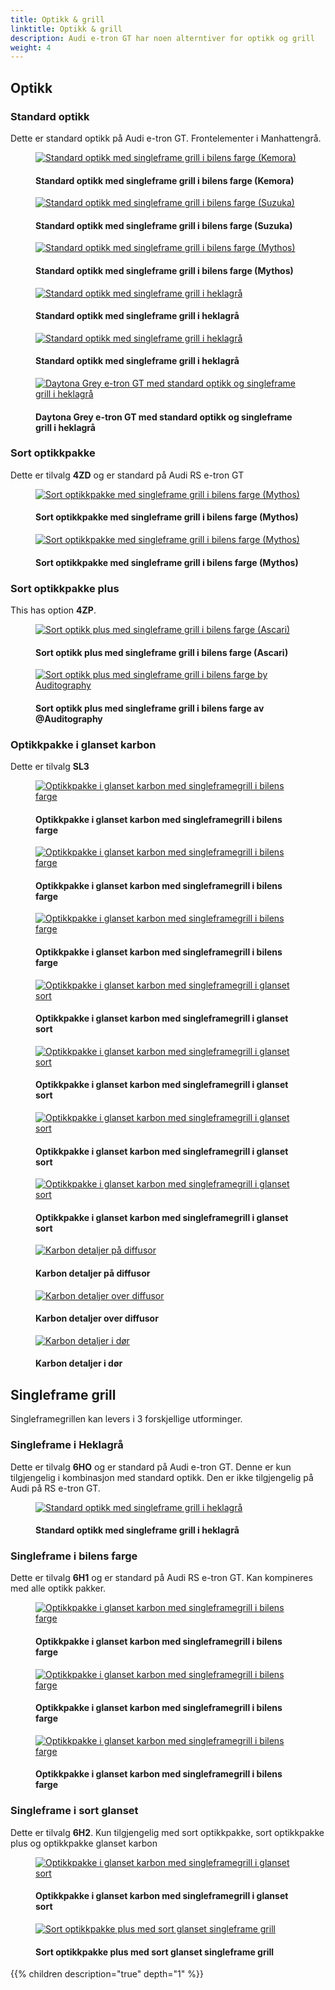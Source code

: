 ```yaml
---
title: Optikk & grill
linktitle: Optikk & grill
description: Audi e-tron GT har noen alterntiver for optikk og grill
weight: 4
---
```

<!-- markdownlint-disable MD033 -->

## Optikk

### Standard optikk

Dette er standard optikk på Audi e-tron GT. Frontelementer i Manhattengrå.

<figure>
    <a href="https://media.electrichasgoneaudi.net/multimedia/models/e-tron-gt/exterior/optics/standardoptics_singleframebody_1.jpg">
        <img src="https://media.electrichasgoneaudi.net/multimedia/models/e-tron-gt/exterior/optics/standardoptics_singleframebody_1s.jpg" alt="Standard optikk med singleframe grill i bilens farge (Kemora)" title="Standard optikk med singleframe grill i bilens farge (Kemora)">
    </a>
    <figcaption><h4>Standard optikk med singleframe grill i bilens farge (Kemora)</h4></figcaption>
</figure>

<figure>
    <a href="https://media.electrichasgoneaudi.net/multimedia/models/e-tron-gt/exterior/optics/standardoptics_singleframebody_2.jpg">
        <img src="https://media.electrichasgoneaudi.net/multimedia/models/e-tron-gt/exterior/optics/standardoptics_singleframebody_2s.jpg" alt="Standard optikk med singleframe grill i bilens farge (Suzuka)" title="Standard optikk med singleframe grill i bilens farge (Suzuka)">
    </a>
    <figcaption><h4>Standard optikk med singleframe grill i bilens farge (Suzuka)</h4></figcaption>
</figure>

<figure>
    <a href="https://media.electrichasgoneaudi.net/multimedia/models/e-tron-gt/exterior/optics/standardoptics_singleframebody_3.jpg">
        <img src="https://media.electrichasgoneaudi.net/multimedia/models/e-tron-gt/exterior/optics/standardoptics_singleframebody_3s.jpg" alt="Standard optikk med singleframe grill i bilens farge (Mythos)" title="Standard optikk med singleframe grill i bilens farge (Mythos)">
    </a>
    <figcaption><h4>Standard optikk med singleframe grill i bilens farge (Mythos)</h4></figcaption>
</figure>

<figure>
    <a href="https://media.electrichasgoneaudi.net/multimedia/models/e-tron-gt/exterior/optics/standardoptics_singleframehekla_2.jpg">
        <img src="https://media.electrichasgoneaudi.net/multimedia/models/e-tron-gt/exterior/optics/standardoptics_singleframehekla_2s.jpg" alt="Standard optikk med singleframe grill i heklagrå" title="Standard optikk med singleframe grill i heklagrå">
    </a>
    <figcaption><h4>Standard optikk med singleframe grill i heklagrå</h4></figcaption>
</figure>

<figure>
    <a href="https://media.electrichasgoneaudi.net/multimedia/models/e-tron-gt/exterior/optics/standardoptics_singleframehekla_3.jpg">
        <img src="https://media.electrichasgoneaudi.net/multimedia/models/e-tron-gt/exterior/optics/standardoptics_singleframehekla_3s.jpg" alt="Standard optikk med singleframe grill i heklagrå" title="Standard optikk med singleframe grill i heklagrå">
    </a>
    <figcaption><h4>Standard optikk med singleframe grill i heklagrå</h4></figcaption>
</figure>

<figure>
    <a href="https://media.electrichasgoneaudi.net/multimedia/models/e-tron-gt/exterior/optics/standardoptics_singleframehekla_4.jpg">
        <img src="https://media.electrichasgoneaudi.net/multimedia/models/e-tron-gt/exterior/optics/standardoptics_singleframehekla_4s.jpg" alt="Daytona Grey e-tron GT med standard optikk og singleframe grill i heklagrå" title="Daytona Grey e-tron GT med standard optikk og singleframe grill i heklagrå">
    </a>
    <figcaption><h4>Daytona Grey e-tron GT med standard optikk og singleframe grill i heklagrå</h4></figcaption>
</figure>

### Sort optikkpakke

Dette er tilvalg **4ZD** og er standard på Audi RS e-tron GT

<figure>
    <a href="https://media.electrichasgoneaudi.net/multimedia/models/e-tron-gt/exterior/optics/blackoptics_singleframebody_1.jpg">
        <img src="https://media.electrichasgoneaudi.net/multimedia/models/e-tron-gt/exterior/optics/blackoptics_singleframebody_1s.jpg" alt="Sort optikkpakke med singleframe grill i bilens farge (Mythos)" title="Sort optikkpakke med singleframe grill i bilens farge (Mythos)">
    </a>
    <figcaption><h4>Sort optikkpakke med singleframe grill i bilens farge (Mythos)</h4></figcaption>
</figure>

<figure>
    <a href="https://media.electrichasgoneaudi.net/multimedia/models/e-tron-gt/exterior/optics/blackoptics_singleframebody_2.jpg">
        <img src="https://media.electrichasgoneaudi.net/multimedia/models/e-tron-gt/exterior/optics/blackoptics_singleframebody_2.jpg" alt="Sort optikkpakke med singleframe grill i bilens farge (Mythos)" title="Sort optikkpakke med singleframe grill i bilens farge (Mythos)">
    </a>
    <figcaption><h4>Sort optikkpakke med singleframe grill i bilens farge (Mythos)</h4></figcaption>
</figure>

### Sort optikkpakke plus

This has option **4ZP**.

<figure>
    <a href="https://media.electrichasgoneaudi.net/multimedia/models/e-tron-gt/exterior/optics/blackopticsplus_singleframebody_1.jpg">
        <img src="https://media.electrichasgoneaudi.net/multimedia/models/e-tron-gt/exterior/optics/blackopticsplus_singleframebody_1s.jpg" alt="Sort optikk plus med singleframe grill i bilens farge (Ascari)" title="Sort optikk plus med singleframe grill i bilens farge (Ascari)">
    </a>
    <figcaption><h4>Sort optikk plus med singleframe grill i bilens farge (Ascari)</h4></figcaption>
</figure>

<figure>
    <a href="https://media.electrichasgoneaudi.net/multimedia/models/e-tron-gt/exterior/optics/singleframe_bodycolor_2.jpg">
        <img src="https://media.electrichasgoneaudi.net/multimedia/models/e-tron-gt/exterior/optics/singleframe_bodycolor_2s.jpg" alt="Sort optikk plus med singleframe grill i bilens farge by Auditography" title="Sort optikk plus med singleframe grill i bilens farge by Auditography">
    </a>
    <figcaption><h4>Sort optikk plus med singleframe grill i bilens farge av @Auditography</h4></figcaption>
</figure>

### Optikkpakke i glanset karbon

Dette er tilvalg **SL3**

<figure>
    <a href="https://media.electrichasgoneaudi.net/multimedia/models/e-tron-gt/exterior/optics/carbonoptics_singleframebody_1.jpg">
        <img src="https://media.electrichasgoneaudi.net/multimedia/models/e-tron-gt/exterior/optics/carbonoptics_singleframebody_1s.jpg" alt="Optikkpakke i glanset karbon med singleframegrill i bilens farge" title="Optikkpakke i glanset karbon med singleframegrill i bilens farge">
    </a>
    <figcaption><h4>Optikkpakke i glanset karbon med singleframegrill i bilens farge</h4></figcaption>
</figure>

<figure>
    <a href="https://media.electrichasgoneaudi.net/multimedia/models/e-tron-gt/exterior/optics/carbonoptics_singleframebody_2.jpg">
        <img src="https://media.electrichasgoneaudi.net/multimedia/models/e-tron-gt/exterior/optics/carbonoptics_singleframebody_2s.jpg" alt="Optikkpakke i glanset karbon med singleframegrill i bilens farge" title="Optikkpakke i glanset karbon med singleframegrill i bilens farge">
    </a>
    <figcaption><h4>Optikkpakke i glanset karbon med singleframegrill i bilens farge</h4></figcaption>
</figure>

<figure>
    <a href="https://media.electrichasgoneaudi.net/multimedia/models/e-tron-gt/exterior/optics/carbonoptics_singleframebody_3.jpg">
        <img src="https://media.electrichasgoneaudi.net/multimedia/models/e-tron-gt/exterior/optics/carbonoptics_singleframebody_3s.jpg" alt="Optikkpakke i glanset karbon med singleframegrill i bilens farge" title="Optikkpakke i glanset karbon med singleframegrill i bilens farge">
    </a>
    <figcaption><h4>Optikkpakke i glanset karbon med singleframegrill i bilens farge</h4></figcaption>
</figure>

<figure>
    <a href="https://media.electrichasgoneaudi.net/multimedia/models/e-tron-gt/exterior/optics/carbonoptics_singleframeblack_1.jpg">
        <img src="https://media.electrichasgoneaudi.net/multimedia/models/e-tron-gt/exterior/optics/carbonoptics_singleframeblack_1s.jpg" alt="Optikkpakke i glanset karbon med singleframegrill i glanset sort" title="Optikkpakke i glanset karbon med singleframegrill i glanset sort">
    </a>
    <figcaption><h4>Optikkpakke i glanset karbon med singleframegrill i glanset sort</h4></figcaption>
</figure>

<figure>
    <a href="https://media.electrichasgoneaudi.net/multimedia/models/e-tron-gt/exterior/optics/carbonoptics_singleframeblack_2.jpg">
        <img src="https://media.electrichasgoneaudi.net/multimedia/models/e-tron-gt/exterior/optics/carbonoptics_singleframeblack_2s.jpg" alt="Optikkpakke i glanset karbon med singleframegrill i glanset sort" title="Optikkpakke i glanset karbon med singleframegrill i glanset sort">
    </a>
    <figcaption><h4>Optikkpakke i glanset karbon med singleframegrill i glanset sort</h4></figcaption>
</figure>

<figure>
    <a href="https://media.electrichasgoneaudi.net/multimedia/models/e-tron-gt/exterior/optics/carbonoptics_singleframeblack_3.jpg">
        <img src="https://media.electrichasgoneaudi.net/multimedia/models/e-tron-gt/exterior/optics/carbonoptics_singleframeblack_3s.jpg" alt="Optikkpakke i glanset karbon med singleframegrill i glanset sort" title="Optikkpakke i glanset karbon med singleframegrill i glanset sort">
    </a>
    <figcaption><h4>Optikkpakke i glanset karbon med singleframegrill i glanset sort</h4></figcaption>
</figure>

<figure>
    <a href="https://media.electrichasgoneaudi.net/multimedia/models/e-tron-gt/exterior/optics/carbonoptics_singleframeblack_4.jpg">
        <img src="https://media.electrichasgoneaudi.net/multimedia/models/e-tron-gt/exterior/optics/carbonoptics_singleframeblack_4s.jpg" alt="Optikkpakke i glanset karbon med singleframegrill i glanset sort" title="Optikkpakke i glanset karbon med singleframegrill i glanset sort">
    </a>
    <figcaption><h4>Optikkpakke i glanset karbon med singleframegrill i glanset sort</h4></figcaption>
</figure>

<figure>
    <a href="https://media.electrichasgoneaudi.net/multimedia/models/e-tron-gt/exterior/optics/carbonoptics_singleframeblack_5.jpg">
        <img src="https://media.electrichasgoneaudi.net/multimedia/models/e-tron-gt/exterior/optics/carbonoptics_singleframeblack_5s.jpg" alt="Karbon detaljer på diffusor" title="Karbon detaljer på diffusor">
    </a>
    <figcaption><h4>Karbon detaljer på diffusor</h4></figcaption>
</figure>

<figure>
    <a href="https://media.electrichasgoneaudi.net/multimedia/models/e-tron-gt/exterior/optics/carbonoptics_singleframeblack_6.jpg">
        <img src="https://media.electrichasgoneaudi.net/multimedia/models/e-tron-gt/exterior/optics/carbonoptics_singleframeblack_6s.jpg" alt="Karbon detaljer over diffusor" title="Karbon detaljer over diffusor">
    </a>
    <figcaption><h4>Karbon detaljer over diffusor</h4></figcaption>
</figure>

<figure>
    <a href="https://media.electrichasgoneaudi.net/multimedia/models/e-tron-gt/exterior/optics/carbonoptics_singleframeblack_7.jpg">
        <img src="https://media.electrichasgoneaudi.net/multimedia/models/e-tron-gt/exterior/optics/carbonoptics_singleframeblack_7s.jpg" alt="Karbon detaljer i dør" title="Karbon detaljer i dør">
    </a>
    <figcaption><h4>Karbon detaljer i dør</h4></figcaption>
</figure>

## Singleframe grill

Singleframegrillen kan levers i 3 forskjellige utforminger.

### Singleframe i Heklagrå

Dette er tilvalg **6HO** og er standard på Audi e-tron GT. Denne er kun tilgjengelig i kombinasjon med standard optikk. Den er ikke tilgjengelig på Audi på RS e-tron GT.

<figure>
    <a href="https://media.electrichasgoneaudi.net/multimedia/models/e-tron-gt/exterior/optics/standardoptics_singleframehekla_1.jpg">
        <img src="https://media.electrichasgoneaudi.net/multimedia/models/e-tron-gt/exterior/optics/standardoptics_singleframehekla_1s.jpg" alt="Standard optikk med singleframe grill i heklagrå" title="Standard optikk med singleframe grill i heklagrå">
    </a>
    <figcaption><h4>Standard optikk med singleframe grill i heklagrå</h4></figcaption>
</figure>

### Singleframe i bilens farge

Dette er tilvalg **6H1** og er standard på Audi RS e-tron GT. Kan kompineres med alle optikk pakker.

<figure>
    <a href="https://media.electrichasgoneaudi.net/multimedia/models/e-tron-gt/exterior/optics/carbonoptics_singleframebody_1.jpg">
        <img src="https://media.electrichasgoneaudi.net/multimedia/models/e-tron-gt/exterior/optics/carbonoptics_singleframebody_1s.jpg" alt="Optikkpakke i glanset karbon med singleframegrill i bilens farge" title="Optikkpakke i glanset karbon med singleframegrill i bilens farge">
    </a>
    <figcaption><h4>Optikkpakke i glanset karbon med singleframegrill i bilens farge</h4></figcaption>
</figure>

<figure>
    <a href="https://media.electrichasgoneaudi.net/multimedia/models/e-tron-gt/exterior/optics/carbonoptics_singleframebody_2.jpg">
        <img src="https://media.electrichasgoneaudi.net/multimedia/models/e-tron-gt/exterior/optics/carbonoptics_singleframebody_2s.jpg" alt="Optikkpakke i glanset karbon med singleframegrill i bilens farge" title="Optikkpakke i glanset karbon med singleframegrill i bilens farge">
    </a>
    <figcaption><h4>Optikkpakke i glanset karbon med singleframegrill i bilens farge</h4></figcaption>
</figure>

<figure>
    <a href="https://media.electrichasgoneaudi.net/multimedia/models/e-tron-gt/exterior/optics/carbonoptics_singleframebody_3.jpg">
        <img src="https://media.electrichasgoneaudi.net/multimedia/models/e-tron-gt/exterior/optics/carbonoptics_singleframebody_3s.jpg" alt="Optikkpakke i glanset karbon med singleframegrill i bilens farge" title="Optikkpakke i glanset karbon med singleframegrill i bilens farge">
    </a>
    <figcaption><h4>Optikkpakke i glanset karbon med singleframegrill i bilens farge</h4></figcaption>
</figure>

### Singleframe i sort glanset

Dette er tilvalg **6H2**. Kun tilgjengelig med sort optikkpakke, sort optikkpakke plus og optikkpakke glanset karbon

<figure>
    <a href="https://media.electrichasgoneaudi.net/multimedia/models/e-tron-gt/exterior/optics/carbonoptics_singleframeblack_1.jpg">
        <img src="https://media.electrichasgoneaudi.net/multimedia/models/e-tron-gt/exterior/optics/carbonoptics_singleframeblack_1s.jpg" alt="Optikkpakke i glanset karbon med singleframegrill i glanset sort" title="Optikkpakke i glanset karbon med singleframegrill i glanset sort">
    </a>
    <figcaption><h4>Optikkpakke i glanset karbon med singleframegrill i glanset sort</h4></figcaption>
</figure>

<figure>
    <a href="https://media.electrichasgoneaudi.net/multimedia/models/e-tron-gt/exterior/optics/blackopticsplus_singleframeblack_1.jpg">
        <img src="https://media.electrichasgoneaudi.net/multimedia/models/e-tron-gt/exterior/optics/blackopticsplus_singleframeblack_1s.jpg" alt="Sort optikkpakke plus med sort glanset singleframe grill" title="Sort optikkpakke plus med sort glanset singleframe grill">
    </a>
    <figcaption><h4>Sort optikkpakke plus med sort glanset singleframe grill</h4></figcaption>
</figure>

{{% children description="true" depth="1" %}}
